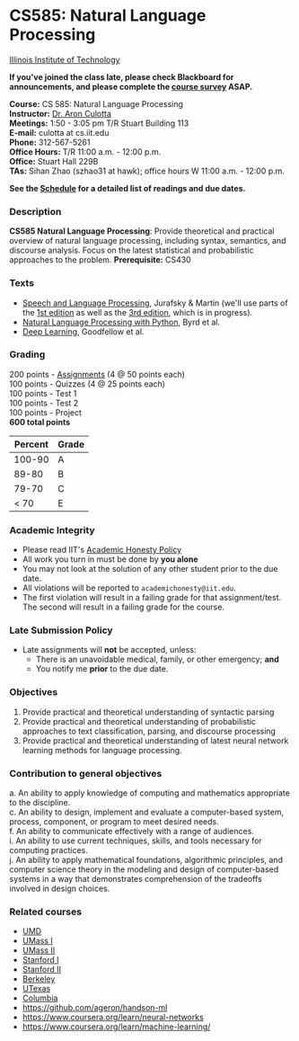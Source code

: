 # CS585: Natural Language Processing

[Illinois Institute of Technology](http://cs.iit.edu)

**If you've joined the class late, please check Blackboard for announcements, and please complete the [course survey](https://goo.gl/6euu6p) ASAP.**


**Course:** CS 585: Natural Language Processing  
**Instructor:** [Dr. Aron Culotta](http://cs.iit.edu/~culotta)  
**Meetings:** 1:50 - 3:05 pm T/R Stuart Building 113  
**E-mail:** culotta at cs.iit.edu  
**Phone:** 312-567-5261  
**Office Hours:** T/R 11:00 a.m. - 12:00 p.m.  
**Office:** Stuart Hall 229B  
**TAs:**  Sihan Zhao (szhao31 at hawk); office hours W 11:00 a.m. - 12:00 p.m.

**See the [Schedule](Schedule.md) for a detailed list of readings and due dates.**

### Description

**CS585 Natural Language Processing**: Provide theoretical and practical overview of natural language processing, including syntax, semantics, and discourse analysis. Focus on the latest statistical and probabilistic approaches to the problem.
**Prerequisite:** CS430

### Texts

- [Speech and Language Processing](http://www.deepsky.com/~merovech/voynich/voynich_manchu_reference_materials/PDFs/jurafsky_martin.pdf), Jurafsky & Martin (we'll use parts of the [1st edition](http://www.deepsky.com/~merovech/voynich/voynich_manchu_reference_materials/PDFs/jurafsky_martin.pdf) as well as the [3rd edition](https://web.stanford.edu/~jurafsky/slp3/), which is in progress).
- [Natural Language Processing with Python](http://www.nltk.org/book/), Byrd et al.
- [Deep Learning](http://www.deeplearningbook.org), Goodfellow et al.

### Grading

200 points - [Assignments](https://github.com/iit-cs585/assignments) (4 @ 50 points each)  
100 points - Quizzes (4 @ 25 points each)  
100 points - Test 1  
100 points - Test 2  
100 points - Project  
**600 total points**

| **Percent** | **Grade** |
|-------------|-----------|
| 100-90      | A         |
| 89-80       | B         |
| 79-70       | C         |
| < 70        | E         |

### Academic Integrity

- Please read IIT's [Academic Honesty Policy](http://www.iit.edu/student_affairs/handbook/information_and_regulations/code_of_academic_honesty.shtml)
- All work you turn in must be done by **you alone**
- You may not look at the solution of any other student prior to the due date.
- All violations will be reported to `academichonesty@iit.edu`.
- The first violation will result in a failing grade for that assignment/test. The second will result in a failing grade for the course.


### Late Submission Policy

- Late assignments will **not** be accepted, unless:
  - There is an unavoidable medical, family, or other emergency; **and**
  - You notify me **prior** to the due date.

### Objectives

1. Provide practical and theoretical understanding of syntactic parsing
2. Provide practical and theoretical understanding of probabilistic approaches to text classification, parsing, and discourse processing
3. Provide practical and theoretical understanding of latest neural network learning methods for language processing.


### Contribution to general objectives

a. An ability to apply knowledge of computing and mathematics appropriate to the discipline.  
c. An ability to design, implement and evaluate a computer-based system, process, component, or program to meet desired needs.  
f. An ability to communicate effectively with a range of audiences.  
i. An ability to use current techniques, skills, and tools necessary for computing practices.  
j. An ability to apply mathematical foundations, algorithmic principles, and computer science theory in the modeling and design of computer-based systems in a way that demonstrates comprehension of the tradeoffs involved in design choices.  


### Related courses

- [UMD](http://www.umiacs.umd.edu/~hal/courses/2012F_CL1/)
- [UMass I](https://people.cs.umass.edu/~mccallum/courses/inlp2007/syllabus.html)
- [UMass II](http://people.cs.umass.edu/~brenocon/inlp2016/)
- [Stanford I](http://cs224d.stanford.edu/syllabus.html)
- [Stanford II](http://web.stanford.edu/class/cs224n/)
- [Berkeley](https://people.eecs.berkeley.edu/~klein/cs288/sp10/)
- [UTexas](https://www.cs.utexas.edu/~mooney/cs388/syllabus.html)
- [Columbia](http://www.cs.columbia.edu/~kathy/NLP/)
- https://github.com/ageron/handson-ml
- https://www.coursera.org/learn/neural-networks
- https://www.coursera.org/learn/machine-learning/

